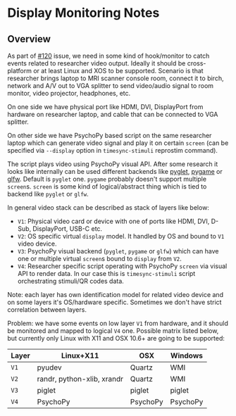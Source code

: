 # Display Monitoring Notes

## Overview

As part of [#120](https://github.com/ReproNim/reprostim/issues/120) issue, we
need in some kind of hook/monitor to catch events related to researcher
video output. Ideally it should be cross-platform or at least Linux and
XOS to be supported. Scenario is that researcher brings laptop to MRI
scanner console room, connect it to birch, network and A/V out to VGA
splitter to send video/audio signal to room monitor, video projector,
headphones, etc.

On one side we have physical port like HDMI, DVI, DisplayPort  from
hardware on researcher laptop, and cable that can be connected to VGA
splitter.

On other side we have PsychoPy based script on the same researcher laptop
which can generate video signal and play it on certain `screen` (can be
specified via `--display` option in `timesync-stimuli` reprostim command).

The script plays video using PsychoPy visual API. After some research it
looks like internally can be used different backends like [pyglet](http://www.pyglet.org),
[pygame](http://www.pygame.org) or [glfw](https://www.glfw.org). Default is
`pyglet` one. `pygame` probably doesn't support multiple `screen`s.
`screen` is some kind of logical/abstract thing which is tied to backend like `pyglet` or `glfw`.

In general video stack can be described as stack of layers like below:

* `V1`: Physical video card or device with one of ports like HDMI, DVI, D-Sub,
DisplayPort, USB-C etc.
* `V2`: OS specific virtual `display` model. It handled by OS and bound to
`V1` video device.
* `V3`: PsychoPy visual backend (`pyglet`, `pygame` or `glfw`) which can have
one or multiple virtual `screen`s bound to `display` from `V2`.
* `V4`: Researcher specific script operating with PsychoPy `screen` via visual
API to render data. In our case this is `timesync-stimuli` script orchestrating
stimuli/QR codes data.

Note: each layer has own identification model for related video device and on
some layers it's OS/hardware specific. Sometimes we don't have strict correlation
between layers.

Problem: we have some events on low layer `V1` from hardware, and it should be
monitored and mapped to logical `V4` one. Possible matrix listed below, but
currently only Linux with X11 and OSX 10.6+ are going to be supported:

| Layer | Linux+X11                  | OSX      | Windows  |
|-------|----------------------------|----------|----------|
| `V1`  | pyudev                     | Quartz   | WMI      |
| `V2`  | randr, python-xlib, xrandr | Quartz   | WMI      |
| `V3`  | piglet                     | piglet   | piglet   |
| `V4`  | PsychoPy                   | PsychoPy | PsychoPy |
